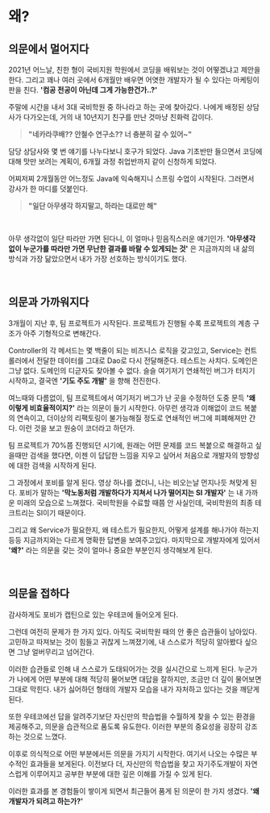 # 왜?

## 의문에서 멀어지다

2021년 어느날, 친한 형이 국비지원 학원에서 코딩을 배워보는 것이 어떻겠냐고 제안을 한다. 그리고 꽤나 여러 곳에서 6개월만 배우면 어엿한 개발자가 될 수 있다는 마케팅이 판을 친다. **'컴공 전공이 아닌데 그게 가능한건가..?'**

주말에 시간을 내서 3대 국비학원 중 하나라고 하는 곳에 찾아갔다. 나에게 배정된 상담사가 다가오는데, 거의 내 10년지기 친구를 만난 것마냥 친화력 갑이다. 

> **"네카라쿠배?? 안철수 연구소?? 너 충분히 갈 수 있어~"**

담당 상담사와 몇 번 얘기를 나누다보니 호구가 되었다. Java 기초반만 들으면서 코딩에 대해 맛만 보려는 계획이, 6개월 과정 취업반까지 같이 신청하게 되었다.

어찌저찌 2개월동안 어느정도 Java에 익숙해지니 스프링 수업이 시작된다. 그러면서 강사가 한 마디를 덧붙인다.

> **"일단 아무생각 하지말고, 하라는 대로만 해"**

<br/>

아무 생각없이 일단 따라만 가면 된다니, 이 얼마나 믿음직스러운 얘기인가. **'아무생각 없이 누군가를 따라만 가면 무난한 결과를 바랄 수 있게되는 것'** 은 지금까지의 내 삶의 방식과 가장 닮았으면서 내가 가장 선호하는 방식이기도 했다.

<br/>

## 의문과 가까워지다

3개월이 지난 후, 팀 프로젝트가 시작된다. 프로젝트가 진행될 수록 프로젝트의 계층 구조가 아주 기형적으로 변해간다.

Controller의 각 메서드는 몇 백줄이 되는 비즈니스 로직을 갖고있고, Service는 컨트롤러에서 전달한 데이터를 그대로 Dao로 다시 전달해준다. 테스트는 사치다. 도메인은 그냥 없다. 도메인의 디귿자도 찾아볼 수 없다. 슬슬 여기저기 연쇄적인 버그가 터지기 시작하고, 결국엔 **'기도 주도 개발'** 을 향해 전진한다.

여느때와 다름없이, 팀 프로젝트에서 여기저기 버그가 난 곳을 수정하던 도중 문득 **'왜 이렇게 비효율적이지?'** 라는 의문이 들기 시작한다. 아무런 생각과 이해없이 코드 복붙의 연속이고, 더이상의 리팩토링이 불가능해질 정도로 연쇄적인 버그에 피폐해져만 간다. 이런 것을 보고 원숭이 코더라고 하던가.

팀 프로젝트가 70%쯤 진행되던 시기에, 원래는 어떤 문제를 코드 복붙으로 해결하고 싶을때만 검색을 했다면, 이젠 이 답답한 느낌을 지우고 싶어서 처음으로 개발자의 방향성에 대한 검색을 시작하게 된다.

그 과정에서 포비를 알게 된다. 영상 하나를 켰더니, 나는 비오는날 먼지나듯 쳐맞게 된다. 포비가 말하는 **'막노동처럼 개발하다가 지쳐서 나가 떨어지는 SI 개발자'** 는 내 가까운 미래의 모습으로 느껴졌다. 국비학원을 수료할 때쯤 안 사실인데, 국비학원의 최종 테크트리는 SI이기 때문이다.

그리고 왜 Service가 필요한지, 왜 테스트가 필요한지, 어떻게 설계를 해나가야 하는지 등등 지금까지와는 다르게 명확한 답변을 보여주고있다. 마지막으로 개발자에게 있어서 **'왜?'** 라는 의문을 갖는 것이 얼마나 중요한 부분인지 생각해보게 된다.

<br/>

## 의문을 접하다

감사하게도 포비가 캡틴으로 있는 우테코에 들어오게 된다.

그런데 여전히 문제가 한 가지 있다. 아직도 국비학원 때의 안 좋은 습관들이 남아있다. 고민하고 따져보는 것이 힘들고 귀찮게 느껴졌기에, 내 스스로가 적당히 알아봤다 싶으면 그냥 얼버무리고 넘어간다.

이러한 습관들로 인해 내 스스로가 도태되어가는 것을 실시간으로 느끼게 된다. 누군가가 나에게 어떤 부분에 대해 적당히 물어보면 대답을 잘하지만, 조금만 더 깊이 물어보면 그대로 막힌다. 내가 싫어하던 형태의 개발자 모습을 내가 자처하고 있다는 것을 깨닫게 된다.

또한 우테코에선 답을 알려주기보단 자신만의 학습법을 수월하게 찾을 수 있는 환경을 제공해주고, 의문을 습관적으로 품도록 유도한다. 이러한 부분의 중요성을 굉장히 강조하는 것으로 느꼈다.

이후로 의식적으로 어떤 부분에서든 의문을 가지기 시작한다. 여기서 나오는 수많은 부수적인 효과들을 보게된다. 이전보다 더, 자신만의 학습법을 찾고 자기주도개발이 자연스럽게 이루어지고 공부한 부분에 대한 깊은 이해를 가질 수 있게 된다.

이러한 효과를 본 경험들이 쌓이게 되면서 최근들어 품게 된 의문이 한 가지 생겼다. **'왜 개발자가 되려고 하는가?'**
